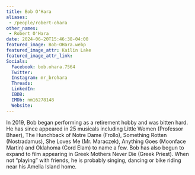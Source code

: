 ```yaml
---
title: Bob O'Hara
aliases:
 - /people/robert-ohara
other_names:
 - Robert O'Hara
date: 2024-06-20T15:46:38-04:00
featured_image: Bob-OHara.webp
featured_image_attr: Kailin Lake
featured_image_attr_link: 
Socials:
  Facebook: bob.ohara.7564
  Twitter: 
  Instagram: mr_brohara
  Threads: 
  LinkedIn: 
  IBDB: 
  IMDb: nm16278148
  Website: 
---
```

In 2019, Bob began performing as a retirement hobby and was bitten hard. He has since appeared in 25 musicals including Little Women (Professor Bhaer), The Hunchback of Notre Dame (Frollo), Something Rotten (Nostradamus), She Loves Me (Mr. Maraczek), Anything Goes (Moonface Martin) and Oklahoma (Cord Elam) to name a few. Bob has also begun to expand to film appearing in Greek Mothers Never Die (Greek Priest). When not “playing” with friends, he is probably singing, dancing or bike riding near his Amelia Island home.